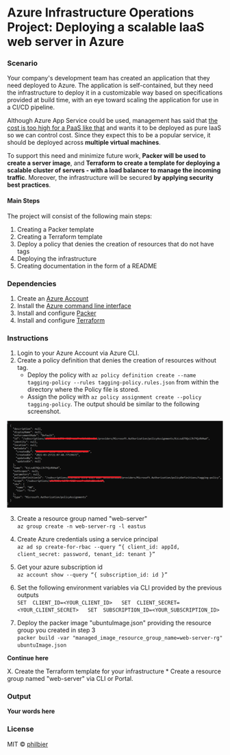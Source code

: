 # Azure Infrastructure Operations Project: Deploying a scalable IaaS web server in Azure

### Scenario
Your company's development team has created an application that they need deployed to Azure. The application is self-contained, but they need the infrastructure to deploy it in a customizable way based on specifications provided at build time, with an eye toward scaling the application for use in a CI/CD pipeline.

Although Azure App Service could be used, management has said that <u>the cost is too high for a PaaS like that</u> and wants it to be deployed as pure IaaS so we can control cost. Since they expect this to be a popular service, it should be deployed across <b>multiple virtual machines</b>.

To support this need and minimize future work, <b> Packer will be used to create a server image</b>, and <b>Terraform to create a template for deploying a scalable cluster of servers - with a load balancer to manage the incoming traffic</b>. Moreover, the infrastructure will be secured <b>by applying security best practices</b>.

#### Main Steps
The project will consist of the following main steps:

1. Creating a Packer template
2. Creating a Terraform template
3. Deploy a policy that denies the creation of resources that do not have tags
4. Deploying the infrastructure
5. Creating documentation in the form of a README

### Dependencies
1. Create an [Azure Account](https://portal.azure.com) 
2. Install the [Azure command line interface](https://docs.microsoft.com/en-us/cli/azure/install-azure-cli?view=azure-cli-latest)
3. Install and configure [Packer](https://www.packer.io/downloads)
4. Install and configure [Terraform](https://www.terraform.io/downloads.html)

### Instructions
1. Login to your Azure Account via Azure CLI.
2. Create a policy definition that denies the creation of resources without tag.
    * Deploy the policy with `az policy definition create --name tagging-policy --rules tagging-policy.rules.json` from within the directory where the Policy file is stored.
    * Assign the policy with `az policy assignment create --policy tagging-policy`. The output should be similar to the following screenshot.

![Tagging-Policy](./tagging-policy.PNG)

3. Create a resource group named "web-server"  
`az group create -n web-server-rg -l eastus`  

4. Create Azure credentials using a service principal  
`az ad sp create-for-rbac --query “{ client_id: appId, client_secret: password, tenant_id: tenant }”`  

5. Get your azure subscription id  
`az account show --query “{ subscription_id: id }”`  

6. Set the following environment variables via CLI provided by the previous outputs  
`SET  CLIENT_ID=<YOUR_CLIENT_ID>  
SET  CLIENT_SECRET=<YOUR_CLIENT_SECRET>  
SET  SUBSCRIPTION_ID=<YOUR_SUBSCRIPTION_ID>`  

6. Deploy the packer image "ubuntuImage.json" providing the resource group you created in step 3  
`packer build -var "managed_image_resource_group_name=web-server-rg" ubuntuImage.json`  

<b>Continue here</b>


X. Create the Terraform template for your infrastructure
    * Create a resource group named "web-server" via CLI or Portal.

### Output
**Your words here**

### License
MIT © [philbier]()
